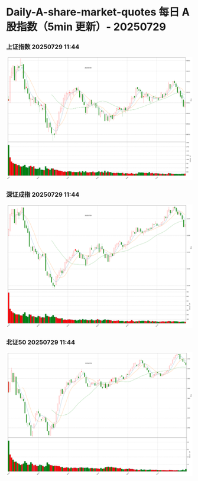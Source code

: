 
# Daily-A-share-market-quotes 每日 A 股指数（5min 更新）- 20250729

### 上证指数 20250729 11:44
![](./fig/2025/7/20250729-sh000001.png)

### 深证成指 20250729 11:44
![](./fig/2025/7/20250729-sz399001.png)

### 北证50 20250729 11:44
![](./fig/2025/7/20250729-bj899050.png)
